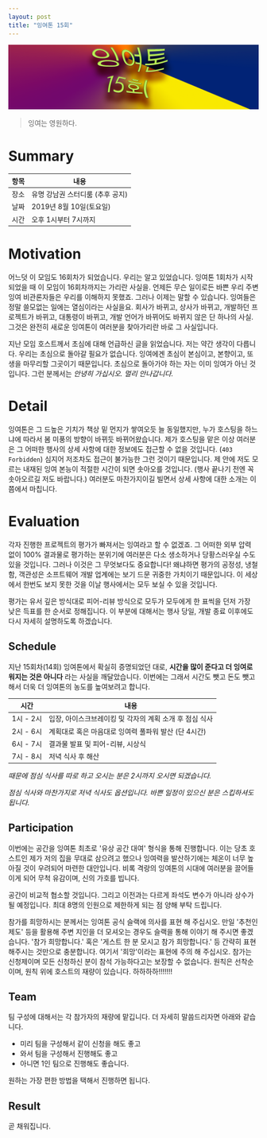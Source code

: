 ```yaml
---
layout: post
title: "잉여톤 15회"
---
```


![poster_1](/images/15/yyt-15-poster.png)

> 잉여는 영원하다.

# Summary

| 항목  | 내용                      |
| ---- | ---------------------   |
| 장소 | 유명 강남권 스터디룸 (추후 공지) |
| 날짜 | 2019년 8월 10일(토요일)      |
| 시간 | 오후 1시부터 7시까지          |

# Motivation

어느덧 이 모임도 16회차가 되었습니다. 우리는 알고 있었습니다. 잉여톤 1회차가 시작되었을 때 이 모임이 16회차까지는 가리란 사실을. 언제든 무슨 일이로든 바쁜 우리 주변 잉여 비관론자들은 우리를 이해하지 못했죠. 그러나 이제는 말할 수 있습니다. 잉여들은 정말 쓸모없는 일에는 열심이라는 사실을요. 회사가 바뀌고, 상사가 바뀌고, 개발하던 프로젝트가 바뀌고, 대통령이 바뀌고, 개발 언어가 바뀌어도 바뀌지 않은 단 하나의 사실. 그것은 완전히 새로운 잉여톤이 여러분을 찾아가리란 바로 그 사실입니다.

지난 모임 호스트께서 초심에 대해 언급하신 글을 읽었습니다. 저는 약간 생각이 다릅니다. 우리는 초심으로 돌아갈 필요가 없습니다. 잉여에겐 초심이 본심이고, 본향이고, 또 생을 마무리할 그곳이기 때문입니다. 초심으로 돌아가야 하는 자는 이미 잉여가 아닌 것입니다. 그런 분께서는 _안녕히 가십시오. 멀리 안나갑니다._

# Detail

잉여톤은 그 드높은 기치가 책상 밑 먼지가 쌓여오듯 늘 동일했지만, 누가 호스팅을 하느냐에 따라서 봄 미풍의 방향이 바뀌듯 바뀌어왔습니다. 제가 호스팅을 맡은 이상 여러분은 그 어떠한 행사의 상세 사항에 대한 정보에도 접근할 수 없을 것입니다. (`403 Forbidden`) 심지어 저조차도 접근이 불가능한 그런 것이기 때문입니다. 제 안에 저도 모르는 내재된 잉여 본능이 적절한 시간이 되면 솟아오를 것입니다. (행사 끝나기 전엔 꼭 솟아오르길 저도 바랍니다.) 여러분도 마찬가지이길 빌면서 상세 사항에 대한 소개는 이쯤에서 마칩니다.

# Evaluation

각자 진행한 프로젝트의 평가가 빠져서는 잉여라고 할 수 없겠죠. 그 어떠한 외부 압력 없이 100% 결과물로 평가하는 분위기에 여러분은 다소 생소하거나 당황스러우실 수도 있을 것입니다. 그러나 이것은 그 무엇보다도 중요합니다! 왜냐하면 평가의 공정성, 냉철함, 객관성은 소프트웨어 개발 업계에는 보기 드문 귀중한 가치이기 때문입니다. 이 세상에서 한번도 보지 못한 것을 이날 행사에서는 모두 보실 수 있을 것입니다.

평가는 유서 깊은 방식대로 피어-리뷰 방식으로 모두가 모두에게 한 표씩을 던저 가장 낮은 득표를 한 순서로 정해집니다. 이 부분에 대해서는 행사 당일, 개발 종료 이후에도 다시 자세히 설명하도록 하겠습니다.

## Schedule

지난 15회차(14회) 잉여톤에서 확실히 증명되었던 대로, **시간을 많이 준다고 더 잉여로워지는 것은 아니다** 라는 사실을 깨달았습니다. 이번에는 그래서 시간도 뺏고 돈도 뺏고 해서 더욱 더 잉여톤의 농도를 높여보려고 합니다.

| 시간         | 내용                                         |
| ----------- | --------------------------------------      |
| 1시 - 2시    | 입장, 아이스크브레이킹 및 각자의 계획 소개 후 점심 식사  |
| 2시 - 6시    | 계획대로 혹은 마음대로 잉여력 풀파워 발산 (단 4시간)    |
| 6시 - 7시    | 결과물 발표 및 피어-리뷰, 시상식                   |
| 7시 - 8시    | 저녁 식사 후 해산                               |

_때문에 점심 식사를 따로 하고 오시는 분은 2시까지 오시면 되겠습니다._

_점심 식사와 마찬가지로 저녁 식사도 옵션입니다. 바쁜 일정이 있으신 분은 스킵하셔도 됩니다._

## Participation

이번에는 공간을 잉여톤 최초로 '유상 공간 대여' 형식을 통해 진행합니다. 이는 당초 호스트인 제가 저의 집을 무대로 삼으려고 했으나 잉여력을 발산하기에는 체온이 너무 높아질 것이 우려되어 마련한 대안입니다. 비록 격랑의 잉여톤의 시대에 여러분을 끌어들이게 되어 무척 유감이며, 신의 가호를 빕니다.

공간이 비교적 협소할 것입니다. 그리고 이전과는 다르게 좌석도 변수가 아니라 상수가 될 예정입니다. 최대 8명의 인원으로 제한하게 되는 점 양해 부탁 드립니다.

참가를 희망하시는 분께서는 잉여톤 공식 슬랙에 의사를 표현 해 주십시오. 만일 '추천인 제도' 등을 활용해 주변 지인을 더 모셔오는 경우도 슬랙을 통해 이야기 해 주시면 좋겠습니다. '참가 희망합니다.' 혹은 '게스트 한 분 모시고 참가 희망합니다.' 등 간략히 표현해주시는 것만으로 충분합니다. 여기서 '희망'이라는 표현에 주의 해 주십시오. 참가는 신청제이며 모든 신청하신 분이 참석 가능하다고는 보장할 수 없습니다. 원칙은 선착순이며, 원칙 위에 호스트의 재량이 있습니다. 하하하하!!!!!!!

## Team

팀 구성에 대해서는 각 참가자의 재량에 맡깁니다. 더 자세히 말씀드리자면 아래와 같습니다.

- 미리 팀을 구성해서 같이 신청을 해도 좋고
- 와서 팀을 구성해서 진행해도 좋고
- 아니면 1인 팀으로 진행해도 좋습니다.

원하는 가장 편한 방법을 택해서 진행하면 됩니다.

## Result

곧 채워집니다.